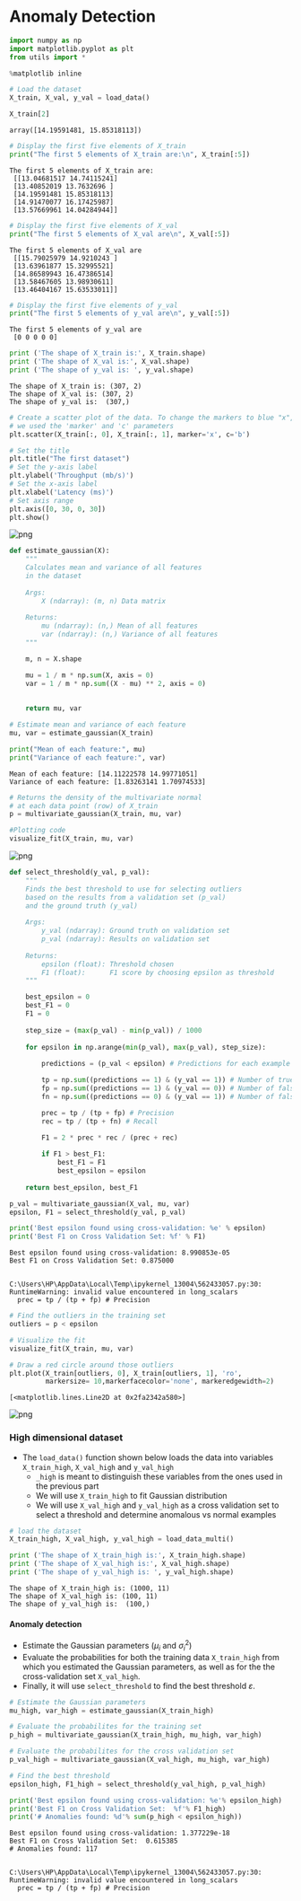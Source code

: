 # Anomaly Detection


```python
import numpy as np
import matplotlib.pyplot as plt
from utils import *

%matplotlib inline
```


```python
# Load the dataset
X_train, X_val, y_val = load_data()
```


```python
X_train[2]
```




    array([14.19591481, 15.85318113])




```python
# Display the first five elements of X_train
print("The first 5 elements of X_train are:\n", X_train[:5])  
```

    The first 5 elements of X_train are:
     [[13.04681517 14.74115241]
     [13.40852019 13.7632696 ]
     [14.19591481 15.85318113]
     [14.91470077 16.17425987]
     [13.57669961 14.04284944]]
    


```python
# Display the first five elements of X_val
print("The first 5 elements of X_val are\n", X_val[:5])  
```

    The first 5 elements of X_val are
     [[15.79025979 14.9210243 ]
     [13.63961877 15.32995521]
     [14.86589943 16.47386514]
     [13.58467605 13.98930611]
     [13.46404167 15.63533011]]
    


```python
# Display the first five elements of y_val
print("The first 5 elements of y_val are\n", y_val[:5])  
```

    The first 5 elements of y_val are
     [0 0 0 0 0]
    


```python
print ('The shape of X_train is:', X_train.shape)
print ('The shape of X_val is:', X_val.shape)
print ('The shape of y_val is: ', y_val.shape)
```

    The shape of X_train is: (307, 2)
    The shape of X_val is: (307, 2)
    The shape of y_val is:  (307,)
    


```python
# Create a scatter plot of the data. To change the markers to blue "x",
# we used the 'marker' and 'c' parameters
plt.scatter(X_train[:, 0], X_train[:, 1], marker='x', c='b') 

# Set the title
plt.title("The first dataset")
# Set the y-axis label
plt.ylabel('Throughput (mb/s)')
# Set the x-axis label
plt.xlabel('Latency (ms)')
# Set axis range
plt.axis([0, 30, 0, 30])
plt.show()
```


    
![png](output_8_0.png)
    



```python
def estimate_gaussian(X): 
    """
    Calculates mean and variance of all features 
    in the dataset
    
    Args:
        X (ndarray): (m, n) Data matrix
    
    Returns:
        mu (ndarray): (n,) Mean of all features
        var (ndarray): (n,) Variance of all features
    """

    m, n = X.shape

    mu = 1 / m * np.sum(X, axis = 0)
    var = 1 / m * np.sum((X - mu) ** 2, axis = 0)
 
        
    return mu, var
```


```python
# Estimate mean and variance of each feature
mu, var = estimate_gaussian(X_train)              

print("Mean of each feature:", mu)
print("Variance of each feature:", var)
```

    Mean of each feature: [14.11222578 14.99771051]
    Variance of each feature: [1.83263141 1.70974533]
    


```python
# Returns the density of the multivariate normal
# at each data point (row) of X_train
p = multivariate_gaussian(X_train, mu, var)

#Plotting code 
visualize_fit(X_train, mu, var)
```


    
![png](output_11_0.png)
    



```python
def select_threshold(y_val, p_val): 
    """
    Finds the best threshold to use for selecting outliers 
    based on the results from a validation set (p_val) 
    and the ground truth (y_val)
    
    Args:
        y_val (ndarray): Ground truth on validation set
        p_val (ndarray): Results on validation set
        
    Returns:
        epsilon (float): Threshold chosen 
        F1 (float):      F1 score by choosing epsilon as threshold
    """ 

    best_epsilon = 0
    best_F1 = 0
    F1 = 0
    
    step_size = (max(p_val) - min(p_val)) / 1000
    
    for epsilon in np.arange(min(p_val), max(p_val), step_size):
    
        predictions = (p_val < epsilon) # Predictions for each example using epsilon as threshold

        tp = np.sum((predictions == 1) & (y_val == 1)) # Number of true positives
        fp = np.sum((predictions == 1) & (y_val == 0)) # Number of false positives
        fn = np.sum((predictions == 0) & (y_val == 1)) # Number of false negatives

        prec = tp / (tp + fp) # Precision
        rec = tp / (tp + fn) # Recall

        F1 = 2 * prec * rec / (prec + rec)
        
        if F1 > best_F1:
            best_F1 = F1
            best_epsilon = epsilon
        
    return best_epsilon, best_F1
```


```python
p_val = multivariate_gaussian(X_val, mu, var)
epsilon, F1 = select_threshold(y_val, p_val)

print('Best epsilon found using cross-validation: %e' % epsilon)
print('Best F1 on Cross Validation Set: %f' % F1)
```

    Best epsilon found using cross-validation: 8.990853e-05
    Best F1 on Cross Validation Set: 0.875000
    

    C:\Users\HP\AppData\Local\Temp\ipykernel_13004\562433057.py:30: RuntimeWarning: invalid value encountered in long_scalars
      prec = tp / (tp + fp) # Precision
    


```python
# Find the outliers in the training set 
outliers = p < epsilon

# Visualize the fit
visualize_fit(X_train, mu, var)

# Draw a red circle around those outliers
plt.plot(X_train[outliers, 0], X_train[outliers, 1], 'ro',
         markersize= 10,markerfacecolor='none', markeredgewidth=2)
```




    [<matplotlib.lines.Line2D at 0x2fa2342a580>]




    
![png](output_14_1.png)
    


### High dimensional dataset

- The `load_data()` function shown below loads the data into variables `X_train_high`, `X_val_high` and `y_val_high`
    -  `_high` is meant to distinguish these variables from the ones used in the previous part
    - We will use `X_train_high` to fit Gaussian distribution 
    - We will use `X_val_high` and `y_val_high` as a cross validation set to select a threshold and determine anomalous vs normal examples


```python
# load the dataset
X_train_high, X_val_high, y_val_high = load_data_multi()
```


```python
print ('The shape of X_train_high is:', X_train_high.shape)
print ('The shape of X_val_high is:', X_val_high.shape)
print ('The shape of y_val_high is: ', y_val_high.shape)
```

    The shape of X_train_high is: (1000, 11)
    The shape of X_val_high is: (100, 11)
    The shape of y_val_high is:  (100,)
    

#### Anomaly detection 

* Estimate the Gaussian parameters ($\mu_i$ and $\sigma_i^2$)
* Evaluate the probabilities for both the training data `X_train_high` from which you estimated the Gaussian parameters, as well as for the the cross-validation set `X_val_high`. 
* Finally, it will use `select_threshold` to find the best threshold $\varepsilon$. 


```python
# Estimate the Gaussian parameters
mu_high, var_high = estimate_gaussian(X_train_high)

# Evaluate the probabilites for the training set
p_high = multivariate_gaussian(X_train_high, mu_high, var_high)

# Evaluate the probabilites for the cross validation set
p_val_high = multivariate_gaussian(X_val_high, mu_high, var_high)

# Find the best threshold
epsilon_high, F1_high = select_threshold(y_val_high, p_val_high)

print('Best epsilon found using cross-validation: %e'% epsilon_high)
print('Best F1 on Cross Validation Set:  %f'% F1_high)
print('# Anomalies found: %d'% sum(p_high < epsilon_high))
```

    Best epsilon found using cross-validation: 1.377229e-18
    Best F1 on Cross Validation Set:  0.615385
    # Anomalies found: 117
    

    C:\Users\HP\AppData\Local\Temp\ipykernel_13004\562433057.py:30: RuntimeWarning: invalid value encountered in long_scalars
      prec = tp / (tp + fp) # Precision
    
